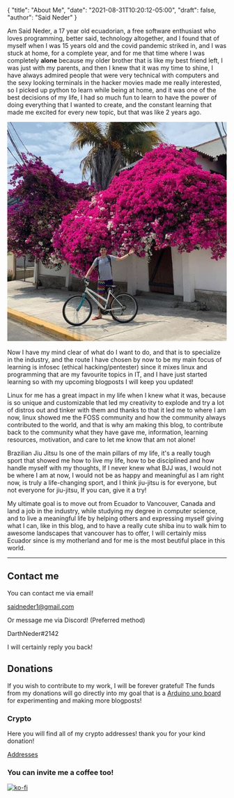 {
  "title": "About Me",
  "date": "2021-08-31T10:20:12-05:00",
  "draft": false,
  "author": "Said Neder"
}

Am Said Neder, a 17 year old ecuadorian, a free software enthusiast who loves programming, better said, technology altogether, and I found that of myself when I was 15 years old and the covid pandemic striked in, and I was stuck at home, for a complete year, and for me that time where I was completely **alone** because my older brother that is like my best friend left, I was just with my parents, and then I knew that it was my time to shine, I have always admired people that were very technical with computers and the sexy looking terminals in the hacker movies made me really interested, so I picked up python to learn while being at home, and it was one of the best decisions of my life, I had so much fun to learn to have the power of doing everything that I wanted to create, and the constant learning that made me excited for every new topic, but that was like 2 years ago.

![Myself](/img/me.jpg)

Now I have my mind clear of what do I want to do, and that is to specialize in the industry, and the route I have chosen by now to be my main focus of learning is infosec (ethical hacking/pentester) since it mixes linux and programming that are my favourite topics in IT, and I have just started learning so with my upcoming blogposts I will keep you updated!

Linux for me has a great impact in my life when I knew what it was, because is so unique and customizable that led my creativity to explode and try a lot of distros out and tinker with them and thanks to that it led me to where I am now, linux showed me the FOSS community and how the community always contributed to the world, and that is why am making this blog, to contribute back to the community what they have gave me, information, learning resources, motivation, and care to let me know that am not alone!

Brazilian Jiu Jitsu Is one of the main pillars of my life, it's a really tough sport that showed me how to live my life, how to be disciplined and how handle myself with my thoughts, If I never knew what BJJ was, I would not be where I am at now, I would not be as happy and meaningful as I am right now, is truly a life-changing sport, and I think jiu-jitsu is for everyone, but not everyone for jiu-jitsu, If you can, give it a try!

My ultimate goal is to move out from Ecuador to Vancouver, Canada and land a job in the industry, while studying my degree in computer science, and to live a meaningful life by helping others and expressing myself giving what I can, like in this blog, and to have a really cute shiba inu to walk him to awesome landscapes that vancouver has to offer, I will certainly miss Ecuador since is my motherland and for me is the most beutiful place in this world.

---

## Contact me
You can contact me via email!

saidneder1@gmail.com

Or message me via Discord! (Preferred method)

DarthNeder#2142

I will certainly reply you back!

## Donations
If you wish to contribute to my work, I will be forever grateful! The funds from my donations will go directly into my goal that is a [Arduino uno board](https://store-usa.arduino.cc/products/arduino-uno-rev3) for experimenting and making more blogposts!

### Crypto
Here you will find all of my crypto addresses! thank you for your kind donation!

[Addresses](https://gist.github.com/crazyc4t/0d459308d72c44432a973ff92cedd863)

 ### You can invite me a coffee too!

[![ko-fi](https://ko-fi.com/img/githubbutton_sm.svg)](https://ko-fi.com/Z8Z2643OM)
